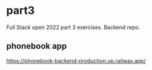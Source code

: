 # part3
Full Stack open 2022 part 3 exercises.
Backend repo.

## phonebook app
https://phonebook-backend-production.up.railway.app/
